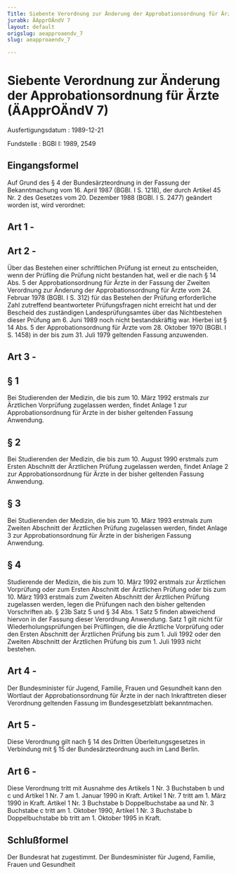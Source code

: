 ```yaml
---
Title: Siebente Verordnung zur Änderung der Approbationsordnung für Ärzte
jurabk: ÄApprOÄndV 7
layout: default
origslug: aeapproaendv_7
slug: aeapproaendv_7

---
```


# Siebente Verordnung zur Änderung der Approbationsordnung für Ärzte (ÄApprOÄndV 7)

Ausfertigungsdatum
:   1989-12-21

Fundstelle
:   BGBl I: 1989, 2549



## Eingangsformel

Auf Grund des § 4 der Bundesärzteordnung in der Fassung der
Bekanntmachung vom 16. April 1987 (BGBl. I S. 1218), der durch Artikel
45 Nr. 2 des Gesetzes vom 20. Dezember 1988 (BGBl. I S. 2477) geändert
worden ist, wird verordnet:


## Art 1 - 



## Art 2 - 

Über das Bestehen einer schriftlichen Prüfung ist erneut zu
entscheiden, wenn der Prüfling die Prüfung nicht bestanden hat, weil
er die nach § 14 Abs. 5 der Approbationsordnung für Ärzte in der
Fassung der Zweiten Verordnung zur Änderung der Approbationsordnung
für Ärzte vom 24. Februar 1978 (BGBl. I S. 312) für das Bestehen der
Prüfung erforderliche Zahl zutreffend beantworteter Prüfungsfragen
nicht erreicht hat und der Bescheid des zuständigen
Landesprüfungsamtes über das Nichtbestehen dieser Prüfung am 6. Juni
1989 noch nicht bestandskräftig war. Hierbei ist § 14 Abs. 5 der
Approbationsordnung für Ärzte vom 28. Oktober 1970 (BGBl. I S. 1458)
in der bis zum 31. Juli 1979 geltenden Fassung anzuwenden.


## Art 3 - 



## § 1

Bei Studierenden der Medizin, die bis zum 10. März 1992 erstmals zur
Ärztlichen Vorprüfung zugelassen werden, findet Anlage 1 zur
Approbationsordnung für Ärzte in der bisher geltenden Fassung
Anwendung.


## § 2

Bei Studierenden der Medizin, die bis zum 10. August 1990 erstmals zum
Ersten Abschnitt der Ärztlichen Prüfung zugelassen werden, findet
Anlage 2 zur Approbationsordnung für Ärzte in der bisher geltenden
Fassung Anwendung.


## § 3

Bei Studierenden der Medizin, die bis zum 10. März 1993 erstmals zum
Zweiten Abschnitt der Ärztlichen Prüfung zugelassen werden, findet
Anlage 3 zur Approbationsordnung für Ärzte in der bisherigen Fassung
Anwendung.


## § 4

Studierende der Medizin, die bis zum 10. März 1992 erstmals zur
Ärztlichen Vorprüfung oder zum Ersten Abschnitt der Ärztlichen Prüfung
oder bis zum 10. März 1993 erstmals zum Zweiten Abschnitt der
Ärztlichen Prüfung zugelassen werden, legen die Prüfungen nach den
bisher geltenden Vorschriften ab. § 23b Satz 5 und § 34 Abs. 1 Satz 5
finden abweichend hiervon in der Fassung dieser Verordnung Anwendung.
Satz 1 gilt nicht für Wiederholungsprüfungen bei Prüflingen, die die
Ärztliche Vorprüfung oder den Ersten Abschnitt der Ärztlichen Prüfung
bis zum 1. Juli 1992 oder den Zweiten Abschnitt der Ärztlichen Prüfung
bis zum 1. Juli 1993 nicht bestehen.


## Art 4 - 

Der Bundesminister für Jugend, Familie, Frauen und Gesundheit kann den
Wortlaut der Approbationsordnung für Ärzte in der nach Inkrafttreten
dieser Verordnung geltenden Fassung im Bundesgesetzblatt
bekanntmachen.


## Art 5 - 

Diese Verordnung gilt nach § 14 des Dritten Überleitungsgesetzes in
Verbindung mit § 15 der Bundesärzteordnung auch im Land Berlin.


## Art 6 - 

Diese Verordnung tritt mit Ausnahme des Artikels 1 Nr. 3 Buchstaben b
und c und Artikel 1 Nr. 7 am 1. Januar 1990 in Kraft. Artikel 1 Nr. 7
tritt am 1. März 1990 in Kraft. Artikel 1 Nr. 3 Buchstabe b
Doppelbuchstabe aa und Nr. 3 Buchstabe c tritt am 1. Oktober 1990,
Artikel 1 Nr. 3 Buchstabe b Doppelbuchstabe bb tritt am 1. Oktober
1995 in Kraft.


## Schlußformel

Der Bundesrat hat zugestimmt.
Der Bundesminister für Jugend, Familie, Frauen und Gesundheit

